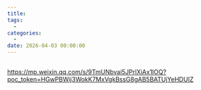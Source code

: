 ```yaml
---
title: 
tags:
  - 
categories:
  - 
date: 2026-04-03 00:00:00
---
```


> 

<!-- more -->

## 

https://mp.weixin.qq.com/s/9TmUNbvai5JPrlXiAx1IOQ?poc_token=HGwPBWij3WokK7MxVgkBssG8gAB5BATUjYeHDUIZ

